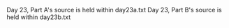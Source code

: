 Day 23, Part A's source is held within day23a.txt
Day 23, Part B's source is held within day23b.txt
